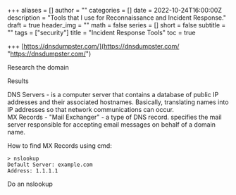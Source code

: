 +++
aliases = []
author = ""
categories = []
date = 2022-10-24T16:00:00Z
description = "Tools that I use for Reconnaissance and Incident Response."
draft = true
header_img = ""
math = false
series = []
short = false
subtitle = ""
tags = ["security"]
title = "Incident Response Tools"
toc = true

+++
[https://dnsdumpster.com/](https://dnsdumpster.com/ "https://dnsdumpster.com/")

Research the domain

Results

DNS Servers - is a computer server that contains a database of public IP addresses and their associated hostnames. Basically, translating names into IP addresses so that network communications can occur.  
MX Records - "Mail Exchanger" - a type of DNS record. specifies the mail server responsible for accepting email messages on behalf of a domain name.

How to find MX Records using cmd:

    > nslookup
    Default Server: example.com
    Address: 1.1.1.1

Do an nslookup